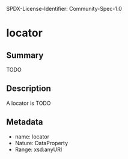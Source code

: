 SPDX-License-Identifier: Community-Spec-1.0

# locator

## Summary

TODO

## Description

A locator is TODO

## Metadata

- name: locator
- Nature: DataProperty
- Range: xsd:anyURI

